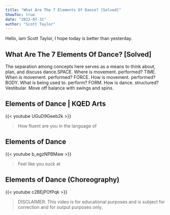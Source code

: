 ```yaml
---
title: "What Are The 7 Elements Of Dance? [Solved]"
ShowToc: true 
date: "2022-07-31"
author: "Scott Taylor" 
---
```


Hello, iam Scott Taylor, I hope today is better than yesterday.
## What Are The 7 Elements Of Dance? [Solved]
The separation among concepts here serves as a means to think about, plan, and discuss dance.SPACE. Where is movement. performed? 
 TIME. When is movement. performed? 
 FORCE. How is movement. performed? 
 BODY. What is being used to. perform? 
 FORM. How is dance. structured? 
 Vestibular. Move off balance with swings and spins.

## Elements of Dance | KQED Arts
{{< youtube UGuD9Geeb2k >}}
>How fluent are you in the language of 

## Elements of Dance
{{< youtube b_egzNPBMaw >}}
>Feel like you suck at 

## Elements of Dance (Choreography)
{{< youtube c2BEjPOfPqk >}}
>DISCLAIMER: This video is for educational purposes and is subject for correction and for output purposes only.

